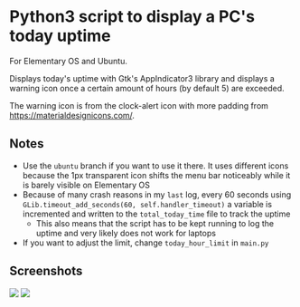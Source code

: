 # Python3 script to display a PC's today uptime

For Elementary OS and Ubuntu.

Displays today's uptime with Gtk's AppIndicator3 library and displays a warning icon once a certain amount of hours (by default 5) are exceeded.

The warning icon is from the clock-alert icon with more padding from https://materialdesignicons.com/.

## Notes

* Use the `ubuntu` branch if you want to use it there. It uses different icons because the 1px transparent icon shifts the menu bar noticeably while it is barely visible on Elementary OS
* Because of many crash reasons in my `last` log, every 60 seconds using `GLib.timeout_add_seconds(60, self.handler_timeout)` a variable is incremented and written to the `total_today_time` file to track the uptime
  * This also means that the script has to be kept running to log the uptime and very likely does not work for laptops
* If you want to adjust the limit, change `today_hour_limit` in `main.py`

## Screenshots

![](https://github.com/Gira-X/elementary-os-uptime-indicator/raw/master/screenshots/1.png)
![](https://github.com/Gira-X/elementary-os-uptime-indicator/raw/master/screenshots/2.png)
